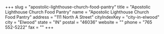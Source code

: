 +++
slug = "apostolic-lighthouse-church-food-pantry"
title = "Apostolic Lighthouse Church Food Pantry"
name = "Apostolic Lighthouse Church Food Pantry"
address = "111 North A Street"
cityIndexKey = "city-in-elwood"
city = "Elwood"
state = "IN"
postal = "46036"
website = ""
phone = "765 552-5222"
fax = ""
+++
